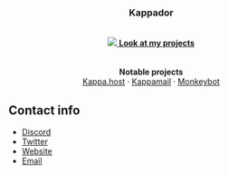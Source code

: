 
<h3 align="center">Kappador</h3>

<p align="center">
  <br>
  <a target="_blank" rel="noopener noreferrer" href="https://kappa.host/">
    <img src="https://github.com/Kappador/Kappador/blob/master/kappador.gif">
  </a>
  <a href="https://kappa.host/projects"><strong>Look at my projects</strong></a>
  <br>
  <br>
  <br>
  <strong>Notable projects</strong>
  <br>
  <a href="https://kappa.host/">Kappa.host</a>
  ·
  <a href="https://kappa.host/projects#kappamail">Kappamail</a>
  ·
  <a href="https://kappa.host/projects#monkeybot">Monkeybot</a>

## Contact info

- [Discord](https://discord.gg/kappa)
- [Twitter](https://twitter.com/kappadoryes)
- [Website](https://kappa.host/)
- [Email](mailto:kappador@kappa.host)
</p>
